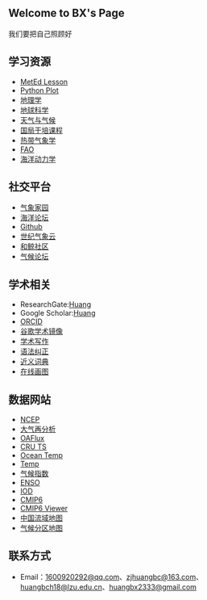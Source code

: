 ## Welcome to BX's Page

我们要把自己照顾好

## 学习资源

- [MetEd Lesson](https://www.meted.ucar.edu/education_training/)
- [Python Plot](https://unidata.github.io/python-training/gallery/gallery-home/)
- [地理学](http://www.physicalgeography.net/)
- [地球科学](https://courses.lumenlearning.com/earthscience/)
- [天气与气候](https://www.lordgrey.org.uk/~f014/usefulresources/aric/Resources/Teaching_Packs/Key_Stage_4/Weather_Climate/contents.html)
- [国局干培课程](http://stream1.cmatc.cn/cmatcvod/12/tqx/one_chapter.html#04)
- [热带气象学](http://www.chanthaburi.buu.ac.th/~wirote/met/tropical/textbook_2nd_edition/navmenu.php_tab_4_page_5.5.0.htm)
- [FAO](https://www.fao.org/3/x0490e/x0490e07.htm?tdsourcetag=s_pctim_aiomsg)
- [海洋动力学](http://oceanmotion.org/html/background/ocean-in-motion.htm)

## 社交平台

- [气象家园](http://bbs.06climate.com/)
- [海洋论坛](https://www.52ocean.cn/)
- [Github](https://github.com/)
- [世纪气象云](http://www.21cma.net/portal.php)
- [和鲸社区](https://www.heywhale.com/home/project)
- [气候论坛](https://judithcurry.com/)


## 学术相关

- ResearchGate:[Huang](https://www.researchgate.net/profile/Bicheng-Huang-2)
- Google Scholar:[Huang](https://scholar.google.com/citations?user=5FAWnOMAAAAJ&hl=zh-CN)
- [ORCID](https://orcid.org/0000-0002-3257-2500)
- [谷歌学术镜像](https://ac.scmor.com/)
- [学术写作](https://www.phrasebank.manchester.ac.uk/compare-and-contrast/)
- [语法纠正](https://quillbot.com/)
- [近义词典](https://wantwords.net/)
- [在线画图](http://www.ehbio.com/ImageGP/index.php/Home/Index/index.html)

## 数据网站

- [NCEP](https://psl.noaa.gov/data/gridded/data.ncep.reanalysis.html)
- [大气再分析](https://s-rip.ees.hokudai.ac.jp/resources/links.html)
- [OAFlux](https://psl.noaa.gov/data/gridded/data.oaflux_v3.html)
- [CRU TS](https://catalogue.ceda.ac.uk/uuid/c26a65020a5e4b80b20018f148556681)
- [Ocean Temp](http://www.ocean.iap.ac.cn/pages/dataService/dataService.html?navAnchor=dataService)
- [Temp](https://crudata.uea.ac.uk/cru/data/temperature/)
- [气候指数](http://climexp.knmi.nl/selectindex.cgi?id=someone@somewhere)
- [ENSO](https://ggweather.com/enso/oni.htm)
- [IOD](http://www.bom.gov.au/climate/iod/#tabs%3dPositive-IOD-impacts)
- [CMIP6](https://esgf-node.llnl.gov/search/cmip6/)
- [CMIP6 Viewer](https://cmip6.science.unimelb.edu.au/search)
- [中国流域地图](https://www.osgeo.cn/map/m0405)
- [气候分区地图](http://koeppen-geiger.vu-wien.ac.at/present.htm)

## 联系方式
- Email：1600920292@qq.com、zjhuangbc@163.com、huangbch18@lzu.edu.cn、huangbx2333@gmail.com
